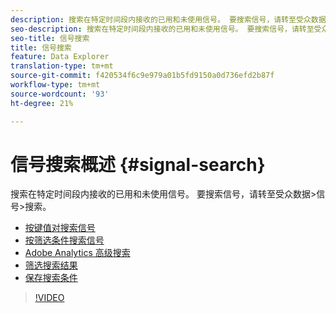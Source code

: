 ```yaml
---
description: 搜索在特定时间段内接收的已用和未使用信号。 要搜索信号，请转至受众数据>信号>搜索。
seo-description: 搜索在特定时间段内接收的已用和未使用信号。 要搜索信号，请转至受众数据>信号>搜索。
seo-title: 信号搜索
title: 信号搜索
feature: Data Explorer
translation-type: tm+mt
source-git-commit: f420534f6c9e979a01b5fd9150a0d736efd2b87f
workflow-type: tm+mt
source-wordcount: '93'
ht-degree: 21%

---
```



# 信号搜索概述 {#signal-search}

搜索在特定时间段内接收的已用和未使用信号。 要搜索信号，请转至受众数据>信号>搜索。

* [按键值对搜索信号](/help/using/features/data-explorer/data-explorer-signals-search/data-explorer-search-pairs.md)
* [按筛选条件搜索信号](/help/using/features/data-explorer/data-explorer-signals-search/data-explorer-search-filters.md)
* [Adobe Analytics 高级搜索](/help/using/features/data-explorer/data-explorer-signals-search/data-explorer-search-analytics.md)
* [筛选搜索结果](/help/using/features/data-explorer/data-explorer-signals-search/data-explorer-filter-results.md)
* [保存搜索条件](/help/using/features/data-explorer/data-explorer-signals-search/data-explorer-save-search.md)

>[!VIDEO](https://video.tv.adobe.com/v/25148/)
